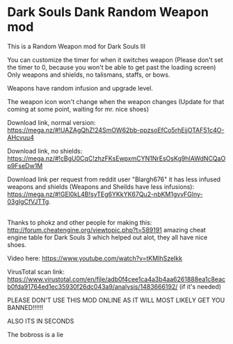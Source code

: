 # Dark Souls Dank Random Weapon mod
This is a Random Weapon mod for Dark Souls III<br />

You can customize the timer for when it switches weapon (Please don't set the timer to 0, because you won't be able to get past the loading screen)<br />
Only weapons and shields, no talismans, staffs, or bows.<br />

Weapons have random infusion and upgrade level.<br />

The weapon icon won't change when the weapon changes (Update for that coming at some point, waiting for mr. nice shoes)<br />

Download link, normal version: https://mega.nz/#!UAZAgQhZ!24SmOW62bb-ppzsoEfCo5rhEjjOTAF51c4O-AHcvuu4<br />

Download link, no shields: https://mega.nz/#!cBgU0CqC!zhzFKsEwpxmCYN1NrEsOsKg9hIAWdNCQaOp9FseDw1M<br />

Download link per request from reddit user "Blargh676" it has less infused weapons and shields (Weapons and Sheilds have less infusions): https://mega.nz/#!GEl0kL4B!syTEg6YKkYK67Qu2-nbKM1gvvFGlny-03gIgCfVJTTg. <br />

<br />Thanks to phokz and other people for making this: http://forum.cheatengine.org/viewtopic.php?t=589191 amazing cheat engine table for Dark Souls 3 which helped out alot, they all have nice shoes. <br />

Video here: https://www.youtube.com/watch?v=tKMIhSzeIkk <br />

VirusTotal scan link: https://www.virustotal.com/en/file/adb0f4cee1ca4a3b4aa6261888ea1c8eacb0fda91764ed1ec35930f26dc043a9/analysis/1483666192/  (if it's needed) <br />

PLEASE DON'T USE THIS MOD ONLINE AS IT WILL MOST LIKELY  GET YOU BANNED!!!!!!

ALSO ITS IN SECONDS

The bobross is a lie
